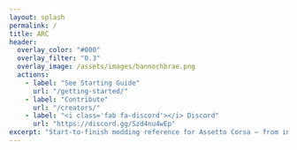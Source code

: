 ```yaml
---
layout: splash
permalink: /
title: ARC
header:
  overlay_color: "#000"
  overlay_filter: "0.3"
  overlay_image: /assets/images/bannochbrae.png
  actions:
    - label: "See Starting Guide"
      url: "/getting-started/"
    - label: "Contribute"
      url: "/creators/"
    - label: "<i class='fab fa-discord'></i> Discord"
      url: "https://discord.gg/Szd4nu4wEp"
excerpt: "Start-to-finish modding reference for Assetto Corsa — from installation to visuals, and beyond."
---
```

